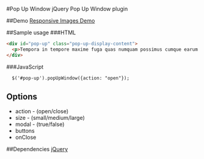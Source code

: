#Pop Up Window
jQuery Pop Up Window plugin

##Demo
[Responsive Images Demo](http://arminsolecki.github.io/pop-up-window/)

##Sample usage
###HTML
```HTML
<div id="pop-up" class="pop-up-display-content">
  <p>Tempora in tempore maxime fuga quas numquam possimus cumque earum ipsa exercitationem iste.</p>
</div>
```

###JavaScript
```
  $('#pop-up').popUpWindow({action: "open"});
```

## Options

* action - (open/close)
* size - (small/medium/large)
* modal - (true/false)
* buttons
* onClose

##Dependencies
[jQuery](http://jquery.com/)
